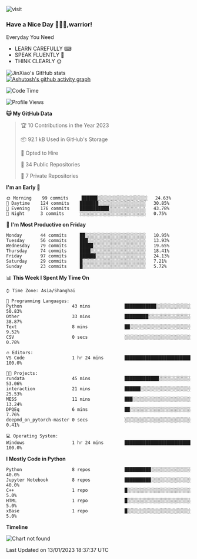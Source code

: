 ![visit](https://visitor-badge.glitch.me/badge?page_id=DiracMD")

### Have a Nice Day 👋🐱‍👤,warrior!
Everyday You Need
* LEARN CAREFULLY ⌨
* SPEAK FLUENTLY 💬
* THINK CLEARLY 🌞

![JinXiao's GitHub stats](https://github-readme-stats.vercel.app/api?username=DiracMD&show_icons=true&theme=tokyonight&card_width=1010)   
[![Ashutosh's github activity graph](https://github-readme-activity-graph.cyclic.app/graph?username=DiracMD&theme=dracula)](https://github.com/ashutosh00710/github-readme-activity-graph)

<!--START_SECTION:waka-->
![Code Time](http://img.shields.io/badge/Code%20Time-0%20secs-blue)

![Profile Views](http://img.shields.io/badge/Profile%20Views-0-blue)

**🐱 My GitHub Data** 

> 🏆 10 Contributions in the Year 2023
 > 
> 📦 92.1 kB Used in GitHub's Storage 
 > 
> 💼 Opted to Hire
 > 
> 📜 34 Public Repositories 
 > 
> 🔑 7 Private Repositories  
 > 
**I'm an Early 🐤** 

```text
🌞 Morning    99 commits     ██████░░░░░░░░░░░░░░░░░░░   24.63% 
🌆 Daytime    124 commits    ███████░░░░░░░░░░░░░░░░░░   30.85% 
🌃 Evening    176 commits    ███████████░░░░░░░░░░░░░░   43.78% 
🌙 Night      3 commits      ░░░░░░░░░░░░░░░░░░░░░░░░░   0.75%

```
📅 **I'm Most Productive on Friday** 

```text
Monday       44 commits     ██░░░░░░░░░░░░░░░░░░░░░░░   10.95% 
Tuesday      56 commits     ███░░░░░░░░░░░░░░░░░░░░░░   13.93% 
Wednesday    79 commits     █████░░░░░░░░░░░░░░░░░░░░   19.65% 
Thursday     74 commits     ████░░░░░░░░░░░░░░░░░░░░░   18.41% 
Friday       97 commits     ██████░░░░░░░░░░░░░░░░░░░   24.13% 
Saturday     29 commits     █░░░░░░░░░░░░░░░░░░░░░░░░   7.21% 
Sunday       23 commits     █░░░░░░░░░░░░░░░░░░░░░░░░   5.72%

```


📊 **This Week I Spent My Time On** 

```text
⌚︎ Time Zone: Asia/Shanghai

💬 Programming Languages: 
Python                   43 mins             ████████████░░░░░░░░░░░░░   50.83% 
Other                    33 mins             █████████░░░░░░░░░░░░░░░░   38.87% 
Text                     8 mins              ██░░░░░░░░░░░░░░░░░░░░░░░   9.52% 
CSV                      0 secs              ░░░░░░░░░░░░░░░░░░░░░░░░░   0.78%

🔥 Editors: 
VS Code                  1 hr 24 mins        █████████████████████████   100.0%

🐱‍💻 Projects: 
rundata                  45 mins             █████████████░░░░░░░░░░░░   53.06% 
interaction              21 mins             ██████░░░░░░░░░░░░░░░░░░░   25.53% 
MESS                     11 mins             ███░░░░░░░░░░░░░░░░░░░░░░   13.24% 
DPQEq                    6 mins              ██░░░░░░░░░░░░░░░░░░░░░░░   7.76% 
deepmd_on_pytorch-master 0 secs              ░░░░░░░░░░░░░░░░░░░░░░░░░   0.41%

💻 Operating System: 
Windows                  1 hr 24 mins        █████████████████████████   100.0%

```

**I Mostly Code in Python** 

```text
Python                   8 repos             ██████████░░░░░░░░░░░░░░░   40.0% 
Jupyter Notebook         8 repos             ██████████░░░░░░░░░░░░░░░   40.0% 
C++                      1 repo              █░░░░░░░░░░░░░░░░░░░░░░░░   5.0% 
HTML                     1 repo              █░░░░░░░░░░░░░░░░░░░░░░░░   5.0% 
xBase                    1 repo              █░░░░░░░░░░░░░░░░░░░░░░░░   5.0%

```


**Timeline**

![Chart not found](https://raw.githubusercontent.com/DiracMD/DiracMD/main/charts/bar_graph.png) 


 Last Updated on 13/01/2023 18:37:37 UTC
<!--END_SECTION:waka-->
